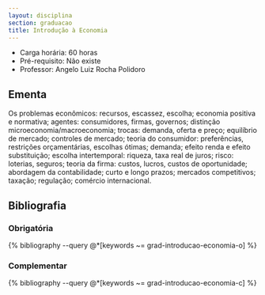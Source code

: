 ```yaml
---
layout: disciplina
section: graduacao
title: Introdução à Economia
---
```


- Carga horária: 60 horas
- Pré-requisito: Não existe
- Professor: Angelo Luiz Rocha Polidoro

## Ementa 

Os problemas econômicos: recursos, escassez, escolha; economia
positiva e normativa; agentes: consumidores, firmas, governos;
distinção microeconomia/macroeconomia; trocas: demanda, oferta e
preço; equilíbrio de mercado; controles de mercado; teoria do
consumidor: preferências, restrições orçamentárias, escolhas ótimas;
demanda; efeito renda e efeito substituição; escolha intertemporal:
riqueza, taxa real de juros; risco: loterias, seguros; teoria da
firma: custos, lucros, custos de oportunidade; abordagem da
contabilidade; curto e longo prazos; mercados competitivos; taxação;
regulação; comércio internacional.

## Bibliografia

### Obrigatória

{% bibliography --query @*[keywords ~= grad-introducao-economia-o] %}

### Complementar

{% bibliography --query @*[keywords ~= grad-introducao-economia-c] %}
